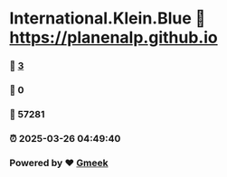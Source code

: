 # International.Klein.Blue :link: https://planenalp.github.io 
### :page_facing_up: [3](https://planenalp.github.io/tag.html) 
### :speech_balloon: 0 
### :hibiscus: 57281 
### :alarm_clock: 2025-03-26 04:49:40 
### Powered by :heart: [Gmeek](https://github.com/Meekdai/Gmeek)
